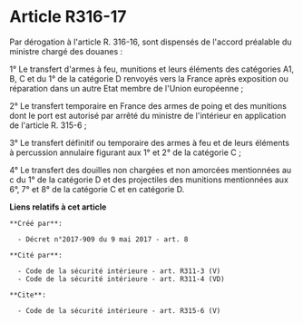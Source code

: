 # Article R316-17

Par dérogation à l'article R. 316-16, sont dispensés de l'accord préalable du ministre chargé des douanes : 

1° Le transfert d'armes à feu, munitions et leurs éléments des catégories A1, B, C et du 1° de la catégorie D renvoyés vers
la France après exposition ou réparation dans un autre Etat membre de l'Union européenne ; 

2° Le transfert temporaire en France des armes de poing et des munitions dont le port est autorisé par arrêté du ministre de
l'intérieur en application de l'article R. 315-6 ; 

3° Le transfert définitif ou temporaire des armes à feu et de leurs éléments à percussion annulaire figurant aux 1° et 2° de
la catégorie C ; 

4° Le transfert des douilles non chargées et non amorcées mentionnées au c du 1° de la catégorie D et des projectiles des
munitions mentionnées aux 6°, 7° et 8° de la catégorie C et en catégorie D.

**Liens relatifs à cet article**

	**Créé par**:

	  - Décret n°2017-909 du 9 mai 2017 - art. 8

	**Cité par**:

	  - Code de la sécurité intérieure - art. R311-3 (V)
	  - Code de la sécurité intérieure - art. R311-4 (VD)

	**Cite**:

	  - Code de la sécurité intérieure - art. R315-6 (V)
